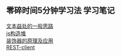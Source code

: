 
## 零碎时间5分钟学习法 学习笔记

[文本益处的一般思路](https://github.com/formattedzzz/fe-notes/blob/master/src/CSS/text-over/index.md) <br/>
[js构造堆](https://github.com/formattedzzz/fe-notes/blob/master/src/JS/heap-sort/index.md) <br/>
[装饰器的原理及应用](https://github.com/formattedzzz/fe-notes/blob/master/src/JS/decorator/index.md) <br/>
[REST-client](https://github.com/formattedzzz/fe-notes/blob/master/src/JS/decorator/index.md) 

